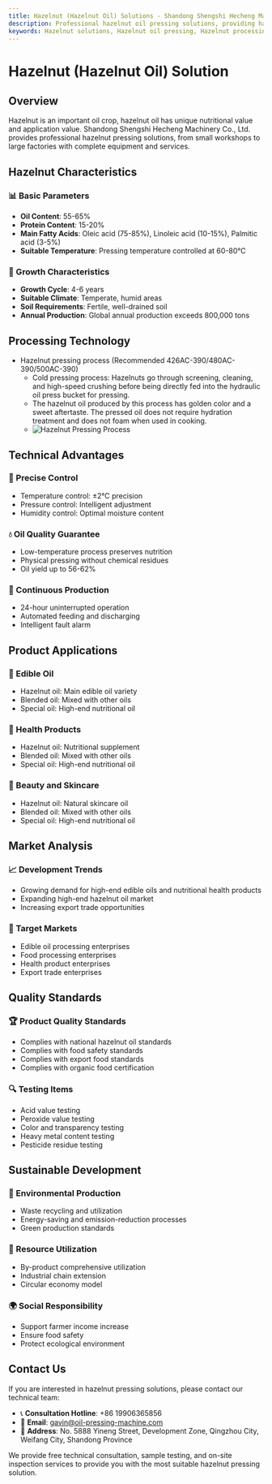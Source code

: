 ```yaml
---
title: Hazelnut (Hazelnut Oil) Solutions - Shandong Shengshi Hecheng Machinery Co., Ltd.
description: Professional hazelnut oil pressing solutions, providing hazelnut oil processing equipment and technical services, oil content 55-65%, using cold pressing process to highlight aroma, meeting different needs from small workshops to large factories.
keywords: Hazelnut solutions, Hazelnut oil pressing, Hazelnut processing equipment, Hazelnut oil production line, Hazelnut cold pressing process, Hazelnut oil press, Hazelnut oil extraction, Hazelnut oilseed processing, Hazelnut oil pressing equipment, Hazelnut oil production equipment, Hazelnut oil processing plant
---
```


# Hazelnut (Hazelnut Oil) Solution

## Overview

Hazelnut is an important oil crop, hazelnut oil has unique nutritional value and application value. Shandong Shengshi Hecheng Machinery Co., Ltd. provides professional hazelnut pressing solutions, from small workshops to large factories with complete equipment and services.

## Hazelnut Characteristics

### 📊 Basic Parameters
- **Oil Content**: 55-65%
- **Protein Content**: 15-20%
- **Main Fatty Acids**: Oleic acid (75-85%), Linoleic acid (10-15%), Palmitic acid (3-5%)
- **Suitable Temperature**: Pressing temperature controlled at 60-80℃

### 🌱 Growth Characteristics
- **Growth Cycle**: 4-6 years
- **Suitable Climate**: Temperate, humid areas
- **Soil Requirements**: Fertile, well-drained soil
- **Annual Production**: Global annual production exceeds 800,000 tons

## Processing Technology

+ Hazelnut pressing process (Recommended 426AC-390/480AC-390/500AC-390)
     + Cold pressing process: Hazelnuts go through screening, cleaning, and high-speed crushing before being directly fed into the hydraulic oil press bucket for pressing.
     + The hazelnut oil produced by this process has golden color and a sweet aftertaste. The pressed oil does not require hydration treatment and does not foam when used in cooking.
     + ![Hazelnut Pressing Process](/images/榛子冷榨工艺概览_An%20Overview%20of%20the%20Cold%20Pressing%20Process%20of%20Hazelnuts.png)

## Technical Advantages

### 🎯 Precise Control
- Temperature control: ±2℃ precision
- Pressure control: Intelligent adjustment
- Humidity control: Optimal moisture content

### 💧 Oil Quality Guarantee
- Low-temperature process preserves nutrition
- Physical pressing without chemical residues
- Oil yield up to 56-62%

### 🔄 Continuous Production
- 24-hour uninterrupted operation
- Automated feeding and discharging
- Intelligent fault alarm

## Product Applications

### 🍳 Edible Oil
- Hazelnut oil: Main edible oil variety
- Blended oil: Mixed with other oils
- Special oil: High-end nutritional oil

### 💊 Health Products
- Hazelnut oil: Nutritional supplement
- Blended oil: Mixed with other oils
- Special oil: High-end nutritional oil

### 💄 Beauty and Skincare
- Hazelnut oil: Natural skincare oil
- Blended oil: Mixed with other oils
- Special oil: High-end nutritional oil

## Market Analysis

### 📈 Development Trends
- Growing demand for high-end edible oils and nutritional health products
- Expanding high-end hazelnut oil market
- Increasing export trade opportunities

### 🎯 Target Markets
- Edible oil processing enterprises
- Food processing enterprises
- Health product enterprises
- Export trade enterprises

## Quality Standards

### 🏆 Product Quality Standards
- Complies with national hazelnut oil standards
- Complies with food safety standards
- Complies with export food standards
- Complies with organic food certification

### 🔍 Testing Items
- Acid value testing
- Peroxide value testing
- Color and transparency testing
- Heavy metal content testing
- Pesticide residue testing

## Sustainable Development

### 🌱 Environmental Production
- Waste recycling and utilization
- Energy-saving and emission-reduction processes
- Green production standards

### 🔄 Resource Utilization
- By-product comprehensive utilization
- Industrial chain extension
- Circular economy model

### 🌍 Social Responsibility
- Support farmer income increase
- Ensure food safety
- Protect ecological environment

## Contact Us

If you are interested in hazelnut pressing solutions, please contact our technical team:

- 📞 **Consultation Hotline**: +86 19906365856
- 📧 **Email**: gavin@oil-pressing-machine.com
- 📍 **Address**: No. 5888 Yineng Street, Development Zone, Qingzhou City, Weifang City, Shandong Province

We provide free technical consultation, sample testing, and on-site inspection services to provide you with the most suitable hazelnut pressing solution.